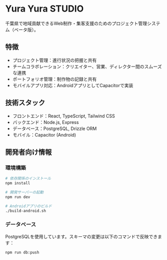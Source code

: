 # Yura Yura STUDIO

千葉県で地域貢献できるWeb制作・集客支援のためのプロジェクト管理システム（ベータ版）。

## 特徴

- プロジェクト管理：進行状況の把握と共有
- チームコラボレーション：クリエイター、営業、ディレクター間のスムーズな連携
- ポートフォリオ管理：制作物の記録と共有
- モバイルアプリ対応：AndroidアプリとしてCapacitorで実装

## 技術スタック

- フロントエンド：React, TypeScript, Tailwind CSS
- バックエンド：Node.js, Express
- データベース：PostgreSQL, Drizzle ORM
- モバイル：Capacitor (Android)

## 開発者向け情報

### 環境構築

```bash
# 依存関係のインストール
npm install

# 開発サーバーの起動
npm run dev

# Androidアプリのビルド
./build-android.sh
```

### データベース

PostgreSQLを使用しています。スキーマの変更は以下のコマンドで反映できます：

```bash
npm run db:push
```